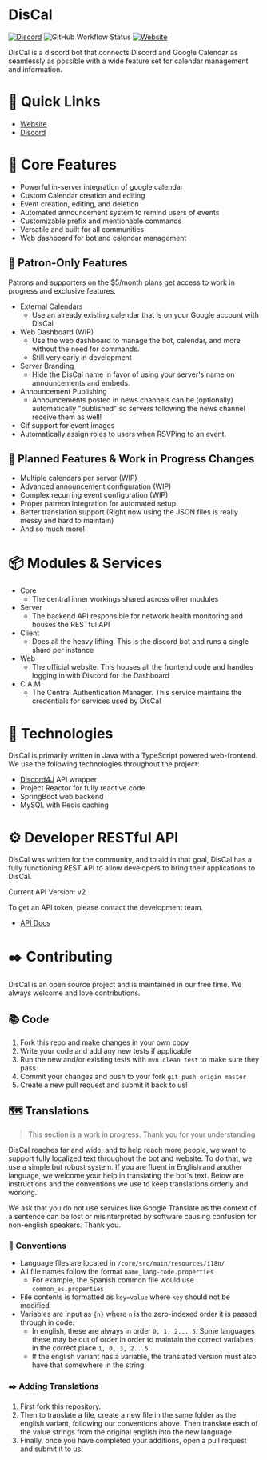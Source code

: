 # DisCal

[![Discord](https://img.shields.io/discord/375357265198317579?label=DreamExposure&style=flat-square)](https://discord.gg/2TFqyuy)
![GitHub Workflow Status](https://img.shields.io/github/workflow/status/DreamExposure/DisCal-Discord-Bot/Java%20CI?label=Build&style=flat-square)
[![Website](https://img.shields.io/website?down_color=red&down_message=offline&label=Status&style=flat-square&up_message=online&url=https%3A%2F%2Fwww.discalbot.com)](https://discalbot.com)

DisCal is a discord bot that connects Discord and Google Calendar as seamlessly as possible with a wide feature set for
calendar management and information.

# 🔗 Quick Links

* [Website](https://www.discalbot.com)
* [Discord](https://discord.gg/2TFqyuy)

# 💎 Core Features

* Powerful in-server integration of google calendar
* Custom Calendar creation and editing
* Event creation, editing, and deletion
* Automated announcement system to remind users of events
* Customizable prefix and mentionable commands
* Versatile and built for all communities
* Web dashboard for bot and calendar management

## 🎉 Patron-Only Features

Patrons and supporters on the $5/month plans get access to work in progress and exclusive features.

* External Calendars
    - Use an already existing calendar that is on your Google account with DisCal
* Web Dashboard (WIP)
    - Use the web dashboard to manage the bot, calendar, and more without the need for commands.
    - Still very early in development
* Server Branding
    - Hide the DisCal name in favor of using your server's name on announcements and embeds.
* Announcement Publishing
    - Announcements posted in news channels can be (optionally) automatically "published" so servers following the news
      channel receive them as well!
* Gif support for event images
* Automatically assign roles to users when RSVPing to an event.

## 📝 Planned Features & Work in Progress Changes

* Multiple calendars per server (WIP)
* Advanced announcement configuration (WIP)
* Complex recurring event configuration (WIP)
* Proper patreon integration for automated setup.
* Better translation support (Right now using the JSON files is really messy and hard to maintain)
* And so much more!

# 📦 Modules & Services
* Core
    * The central inner workings shared across other modules
* Server
    * The backend API responsible for network health monitoring and houses the RESTful API
* Client
    * Does all the heavy lifting. This is the discord bot and runs a single shard per instance
* Web
    * The official website. This houses all the frontend code and handles logging in with Discord for the Dashboard
* C.A.M
    * The Central Authentication Manager. This service maintains the credentials for services used by DisCal

# 🧰 Technologies

DisCal is primarily written in Java with a TypeScript powered web-frontend. We use the following technologies throughout
the project:

* [Discord4J](https://github.com/Discord4J/Discord4J) API wrapper
* Project Reactor for fully reactive code
* SpringBoot web backend
* MySQL with Redis caching

# ⚙️ Developer RESTful API

DisCal was written for the community, and to aid in that goal, DisCal has a fully functioning REST API to allow
developers to bring their applications to DisCal.

Current API Version: v2

To get an API token, please contact the development team.

* [API Docs](https://www.discalbot.com/docs/api/overview)

# ✒️ Contributing

DisCal is an open source project and is maintained in our free time. We always welcome and love contributions.

## 📚 Code

1. Fork this repo and make changes in your own copy
2. Write your code and add any new tests if applicable
3. Run the new and/or existing tests with `mvn clean test` to make sure they pass
4. Commit your changes and push to your fork `git push origin master`
5. Create a new pull request and submit it back to us!

## 🗺️ Translations

> This section is a work in progress. Thank you for your understanding

DisCal reaches far and wide, and to help reach more people, we want to support fully localized text throughout the bot
and website. To do that, we use a simple but robust system. If you are fluent in English and another language, we
welcome your help in translating the bot's text. Below are instructions and the conventions we use to keep translations
orderly and working.

We ask that you do not use services like Google Translate as the context of a sentence can be lost or misinterpreted by
software causing confusion for non-english speakers. Thank you.

### 📖 Conventions

* Language files are located in `/core/src/main/resources/i18n/`
* All file names follow the format `name_lang-code.properties`
    - For example, the Spanish common file would use `common_es.properties`
* File contents is formatted as `key=value` where `key` should not be modified
* Variables are input as `{n}` where `n` is the zero-indexed order it is passed through in code.
    - In english, these are always in order `0, 1, 2... 5`. Some languages these may be out of order in order to
      maintain the correct variables in the correct place `1, 0, 3, 2...5`.
    - If the english variant has a variable, the translated version must also have that somewhere in the string.

### ✒️ Adding Translations

1. First fork this repository.
2. Then to translate a file, create a new file in the same folder as the english variant, following our conventions
   above. Then translate each of the value strings from the original english into the new language.
3. Finally, once you have completed your additions, open a pull request and submit it to us!
